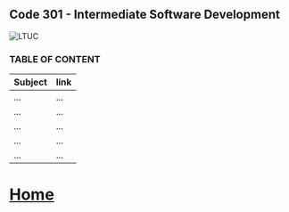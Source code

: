 ## Code 301 - Intermediate Software Development
![LTUC](https://img.alwakeelnews.com/Content/Upload/small/8202013104316907594295.jpg)

### TABLE OF CONTENT 

**Subject** | **link**
------------ | -------------
... | ...
... | ...
... | ...
... | ...
... | ...


# [Home](https://malakmomani.github.io/reading-notes/)

